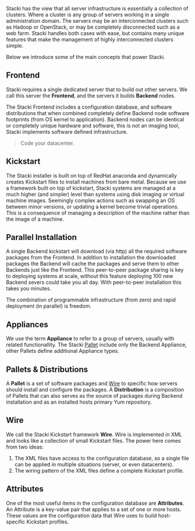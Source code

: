 Stacki has the view that all server infrastructure is essentially a collection of clusters.
Where a cluster is any group of servers working in a single administration domain.
The servers may be an interconnected clusters such as Hadoop or OpenStack, or may be
completely disconnected such as a web farm.
Stacki handles both cases with ease, but contains many unique features that
make the management of highly interconnected clusters simple.

Below we introduce some of the main concepts that power Stacki.

## Frontend

Stacki requires a single dedicated server that to build out other servers.
We call this server the **Frontend**, and the servers it builds **Backend** nodes.

The Stacki Frontend includes a configuration database, and software distributions
that when combined completely define Backend node software footprints
(from OS kernel to application).
Backend nodes can be identical or completely unique hardware and software, this
is not an imaging tool, Stacki implements software defined infrastructure.

> Code your datacenter.

## Kickstart 

The Stacki installer is built on top of RedHat anaconda and
dynamically creates Kickstart files to install machines from bare
metal.
Because we use a framework built on top of kickstart,
Stacki systems are managed at a much higher (and simpler) level
than systems using disk imaging or virtual machine images. 
Seemingly complex actions such as swapping an OS between minor versions,
or updating a kernel become trivial operations. 
This is a consequence of managing a description of the
machine rather than the image of a machine. 

## Parallel Installation

A single Backend kickstart will download (via http) all the required
software packages from the Frontend.
In addition to installation the downloaded packages the Backend will
cache the packages and serve them to other Backends just like the Frontend.
This peer-to-peer package sharing is key to deploying systems at scale,
without this feature deploying 100 new Backend severs could take you all day.
With peer-to-peer installation this takes you minutes.

The combination of programmable infrastructure (from zero) and
rapid deployment (in parallel) is freedom.

## Appliances

We use the term **Appliance** to refer to a group of servers,
usually with related functionallity.
The Stacki [Pallet](#pallets--distributions) include only the Backend Appliance,
other Pallets define additional Appliance types.

## Pallets & Distributions

A **Pallet** is a set of software packages and
[Wire](#wire) to specific how servers should install and configure the packages.
A **Distribution** is a composition of Pallets that can also serves as the source of packages during Backend installation and as an installed hosts primary Yum repository.

## Wire

We call the Stacki Kickstart framework **Wire**.
Wire is implemented in XML and looks like a collection of small Kickstart files.
The power here comes from two ideas:

1. The XML files have access to the configuration database, so a single file can be applied in multiple situations (server, or even datacenters).
2. The wiring pattern of the XML files define a complete Kickstart profile.

## Attributes

One of the most useful items in the configuration database are **Attributes**.
An Attribute is a key-value pair that applies to a set of one or more hosts.
These values are the configuration data that Wire uses to build host-specific Kickstart profiles.

